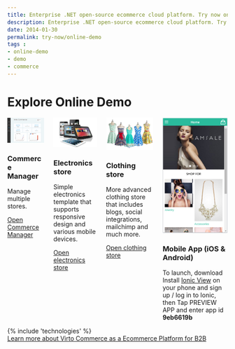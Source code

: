 ```yaml
---
title: Enterprise .NET open-source ecommerce cloud platform. Try now online demo
description: Enterprise .NET open-source ecommerce cloud platform. Try now online demo
date: 2014-01-30
permalink: try-now/online-demo
tags : 
- online-demo
- demo
- commerce
---
```

<div class="responsive">
    <h1 class="title">Explore Online Demo</h1>
    <div class="columns three">
        <div class="column">
            <div class="block">
                <div class="img-300">
                    <a href="http://demo.virtocommerce.com/admin" target="_blank" rel="nofollow"><img alt="Virto Commerce manager" src="../assets/images/demo/admin-dashboard.jpg" class="border"></a>
                </div>
                <h3>Commerce Manager</h3>
                <p class="text">Manage multiple stores.</p>
                <a class="button fill" target="_blank"  href="http://demo.virtocommerce.com/admin" rel="nofollow">Open Commerce Manager</a>
            </div>
        </div>
        <div class="column">
            <div class="block">
                <div class="img-300">
                    <a target="_blank" href="http://demo.virtocommerce.com/electronics" rel="nofollow"><img alt="Virto Commerce frontend accelerator" src="../assets/images/demo/frontend-electronics.jpg" class="border"></a>
                </div>
                <h3>Electronics store</h3>
                <p class="text">Simple electronics template that supports responsive design and various mobile devices.</p>
                <a class="button fill" target="_blank" href="http://demo.virtocommerce.com/electronics" rel="nofollow">Open electronics store</a>
            </div>
        </div>
        <div class="column">
            <div class="block">
                <div class="img-300">
                    <a target="_blank" href="http://demo.virtocommerce.com/clothing" rel="nofollow"><img alt="Virto Commerce frontend accelerator" src="../assets/images/demo/frontend-clothing.jpg" class="border"></a>
                </div>
                <h3>Clothing store</h3>
                <p class="text">More advanced clothing store that includes blogs, social integrations, mailchimp and much more.</p>
                <a class="button fill" target="_blank" href="http://demo.virtocommerce.com/clothing" rel="nofollow">Open clothing store</a>
            </div>
        </div>
        <div class="column">
            <div class="block">
                <div class="img-300">
                    <img alt="Virto Commerce frontend accelerator" src="../assets/images/demo/mobile.png" class="border">
                </div>
                <h3>Mobile App (iOS & Android)</h3>
                <p class="text">To launch, download Install <a href="http://view.ionic.io" target="_blank">Ionic View</a> on your phone and sign up / log in to Ionic, then Tap PREVIEW APP and enter app id <b>9eb6619b</b></p>
            </div>
        </div>
    </div>
</div>
{% include 'technologies' %}
<div class="about-vc __responsive">
    <a class="link learn-link" href="/b2b-ecommerce">Learn more about Virto Commerce as a Ecommerce Platform for B2B</a>
</div>